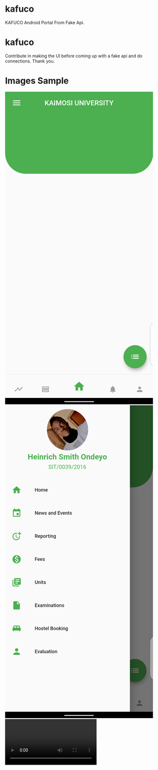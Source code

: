 # kafuco

KAFUCO Android Portal From Fake Api.

# kafuco

Contribute in making the UI before coming up with a fake api and do connections. Thank you. 


# Images Sample

![alt text](https://github.com/Heinirich/kafuco/blob/main/assets/screenshot1.png)
![alt text](https://github.com/Heinirich/kafuco/blob/main/assets/screenshot2.png)
![alt text](https://github.com/Heinirich/kafuco/blob/main/assets/20210304154350.mp4)
